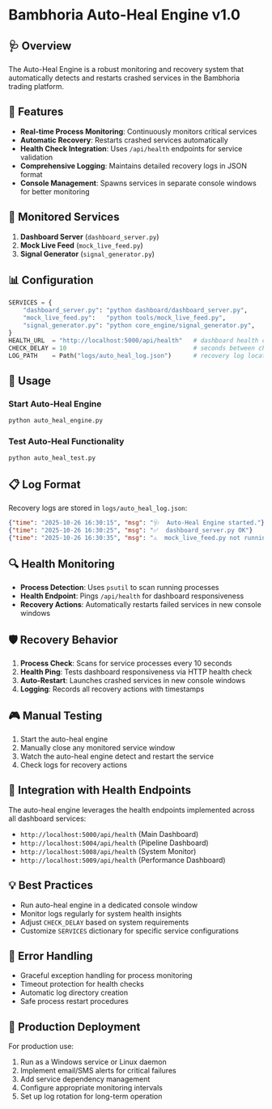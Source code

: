 # Bambhoria Auto-Heal Engine v1.0

## 🩺 Overview
The Auto-Heal Engine is a robust monitoring and recovery system that automatically detects and restarts crashed services in the Bambhoria trading platform.

## 🎯 Features
- **Real-time Process Monitoring**: Continuously monitors critical services
- **Automatic Recovery**: Restarts crashed services automatically
- **Health Check Integration**: Uses `/api/health` endpoints for service validation
- **Comprehensive Logging**: Maintains detailed recovery logs in JSON format
- **Console Management**: Spawns services in separate console windows for better monitoring

## 🔧 Monitored Services
1. **Dashboard Server** (`dashboard_server.py`)
2. **Mock Live Feed** (`mock_live_feed.py`) 
3. **Signal Generator** (`signal_generator.py`)

## 📊 Configuration
```python
SERVICES = {
    "dashboard_server.py": "python dashboard/dashboard_server.py",
    "mock_live_feed.py":   "python tools/mock_live_feed.py", 
    "signal_generator.py": "python core_engine/signal_generator.py",
}
HEALTH_URL  = "http://localhost:5000/api/health"   # dashboard health check
CHECK_DELAY = 10                                   # seconds between checks
LOG_PATH    = Path("logs/auto_heal_log.json")      # recovery log location
```

## 🚀 Usage

### Start Auto-Heal Engine
```bash
python auto_heal_engine.py
```

### Test Auto-Heal Functionality  
```bash
python auto_heal_test.py
```

## 📋 Log Format
Recovery logs are stored in `logs/auto_heal_log.json`:
```json
{"time": "2025-10-26 16:30:15", "msg": "🩺  Auto-Heal Engine started."}
{"time": "2025-10-26 16:30:25", "msg": "✅  dashboard_server.py OK"}
{"time": "2025-10-26 16:30:35", "msg": "⚠️  mock_live_feed.py not running → Restarting..."}
```

## 🔍 Health Monitoring
- **Process Detection**: Uses `psutil` to scan running processes
- **Health Endpoint**: Pings `/api/health` for dashboard responsiveness
- **Recovery Actions**: Automatically restarts failed services in new console windows

## 🛡️ Recovery Behavior
1. **Process Check**: Scans for service processes every 10 seconds
2. **Health Ping**: Tests dashboard responsiveness via HTTP health check
3. **Auto-Restart**: Launches crashed services in new console windows
4. **Logging**: Records all recovery actions with timestamps

## 🎮 Manual Testing
1. Start the auto-heal engine
2. Manually close any monitored service window
3. Watch the auto-heal engine detect and restart the service
4. Check logs for recovery actions

## 🔧 Integration with Health Endpoints
The auto-heal engine leverages the health endpoints implemented across all dashboard services:
- `http://localhost:5000/api/health` (Main Dashboard)
- `http://localhost:5004/api/health` (Pipeline Dashboard) 
- `http://localhost:5008/api/health` (System Monitor)
- `http://localhost:5009/api/health` (Performance Dashboard)

## 💡 Best Practices
- Run auto-heal engine in a dedicated console window
- Monitor logs regularly for system health insights
- Adjust `CHECK_DELAY` based on system requirements
- Customize `SERVICES` dictionary for specific service configurations

## 🚨 Error Handling
- Graceful exception handling for process monitoring
- Timeout protection for health checks
- Automatic log directory creation
- Safe process restart procedures

## 🎯 Production Deployment
For production use:
1. Run as a Windows service or Linux daemon
2. Implement email/SMS alerts for critical failures
3. Add service dependency management
4. Configure appropriate monitoring intervals
5. Set up log rotation for long-term operation